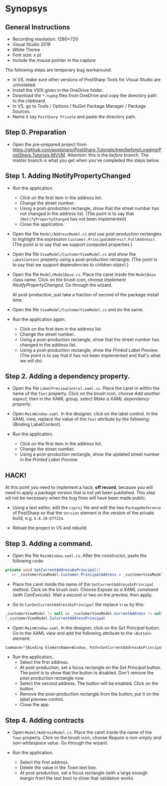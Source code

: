 # Synopsys

## General Instructions

* Recording resolution: 1280×720 
* Visual Studio 2019
* White Theme
* Font size: x pt
* Include the mouse pointer in the capture

The following steps are temporary bug workaround:

* In VS, make sure other versions of PostSharp Tools for Visual Studio are uninstalled.
* Install the VSIX given in the OneDrive folder.
* Download the `*.nupkg` files from OneDrive and copy the directory path to the clipboard.
* In VS, go to Tools / Options / NuGet Package Manager / Package Sources.
* Name it say `PostSharp Private` and paste the directory path.


## Step 0. Preparation

* Open the pre-prepared project from https://github.com/postsharp/PostSharp.Tutorials/tree/before/Logging/PostSharp.Tutorials.MVVM.
  Attention: this is the _before_ branch. The master branch is what you get when you've completed the steps below.

## Step 1. Adding INotifyPropertyChanged

* Run the application. 
  * Click on the first item in the address list.
  * Change the street number. 
  * Using a post-production rectangle,  show that the street number has not changed in the address list. 
    (The point is to say that `INotifyPropertyChanged` has not been implemented)
  * Close the application.

* Open the file `Model/AddressModel.cs` and use post-production rectangles to highlight the expression `Customer.PrincipalAddress?.FullAddress?`.
  (The point is to say that we support computed properties.)

* Open the file `ViewModel/CustomerViewModel.cs` and show the `LabelContent` property using a post-production rectangle.
  (The point is to say that we support dependencies to children object.)

* Open the file `Model/ModelBase.cs`. Place the caret inside the `ModelBase` class name. Click on the brush icon, choose _Implement INotifyPropertyChanged_. Go through the wizard.

  At post-production, just take a fraction of second of the package install time.

* Open the file `ViewModel/CustomerViewModel.cs` and do the same.

* Run the application again. 
  * Click on the first item in the address list.
  * Change the street number.
  * Using a post-production rectangle, show that the street number has changed in the address list. 
  * Using a post-production rectangle, show the _Printed Label Preview_. 
    (The point is to say that it has not been implemented and that's what we will do)


## Step 2. Adding a dependency property.

* Open the file `LabelPreviewControl.xaml.cs`. Place the caret in within the name of the `Text` property.
  Click on the brush icon, choose _Add another aspect_, then in the _XAML_ group, select 
  _Make a XAML dependency property_.

* Open `MainWindow.xaml`. In the designer, click on the label control. In the XAML view,
  replace the value of the `Text` attribute by the following: {Binding LabelContent}.

* Run the application. 
  * Click on the first item in the address list.
  * Change the street number.
  * Using a post-production rectangle, show the updated street number in the _Printed Label Preview_. 
    

## HACK!

At this point you need to implement a hack, **off record**, because you will need to apply a package
version that is not yet been published. This step wll not be necessary when the bug fixes will have been made public.

* Using a text editor, edit the `csproj` file and edit the two `PackageReference` of PostSharp
  so that the `Version` element is the version of the private build, e.g. `6.6.10-b7f224`.

* Reload the project in VS and rebuild.

## Step 3. Adding a command.

* Open the file `MainWindow.xaml.cs`.  After the constructor, paste the following code:

```cs
private void SetCurrentAddressAsPrincipal() 
   => _customerViewModel.Customer.PrincipalAddress = _customerViewModel.CurrentAddress;
```

* Place the caret inside the name of the `SetCurrentAddressAsPrincipal` method. Click on the brush icon.
Choose _Expose as a XAML command (with CanExecute)_. Wait a second or two on the preview, then apply.

* Go to `CanSetCurrentAddressAsPrincipal` the replace `true` by this:

```cs
_customerViewModel != null && _customerViewModel.CurrentAddress != null &&
!_customerViewModel.IsCurrentAddressPrincipal
```

* Open `MainWindow.xaml`. In the designer, click on the _Set Principal_ button. Go to the XAML view
and add the following attribute to the `<Button>` element:

```xml
Command="{Binding ElementName=Window, Path=SetCurrentAddressAsPrincipalCommand}"
```

* Run the application.
  * Select the first address.
  * At post-production, set a focus rectangle on the _Set Principal_ button. The point is to show that the button is disabled. Don't remove the post-production rectangle now.
  * Select the second address. The button will be enabled. Click on the button.
  * Remove the post-production rectangle from the button, put it on the label preview control.
  * Close the app.

## Step 4. Adding contracts

* Open `Model/AddressModel.cs`. Place the caret inside the name of the `Town` property.
  Click on the brush icon, choose _Require a non-empty and non-whitespace value_. Go through the wizard.

* Run the application.
  * Select the first address.
  * Delete the value in the _Town_ text box.
  * At post-production, set a focus rectangle (with a large enough margin from the text box)
    to show that validation works.
